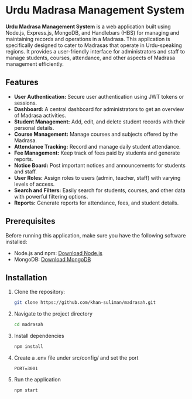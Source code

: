 # Urdu Madrasa Management System

**Urdu Madrasa Management System** is a web application built using Node.js, Express.js, MongoDB, and Handlebars (HBS) for managing and maintaining records and operations in a Madrasa. This application is specifically designed to cater to Madrasas that operate in Urdu-speaking regions. It provides a user-friendly interface for administrators and staff to manage students, courses, attendance, and other aspects of Madrasa management efficiently.


## Features

- **User Authentication:** Secure user authentication using JWT tokens or sessions.
- **Dashboard:** A central dashboard for administrators to get an overview of Madrasa activities.
- **Student Management:** Add, edit, and delete student records with their personal details.
- **Course Management:** Manage courses and subjects offered by the Madrasa.
- **Attendance Tracking:** Record and manage daily student attendance.
- **Fee Management:** Keep track of fees paid by students and generate reports.
- **Notice Board:** Post important notices and announcements for students and staff.
- **User Roles:** Assign roles to users (admin, teacher, staff) with varying levels of access.
- **Search and Filters:** Easily search for students, courses, and other data with powerful filtering options.
- **Reports:** Generate reports for attendance, fees, and student details.

## Prerequisites

Before running this application, make sure you have the following software installed:

- Node.js and npm: [Download Node.js](https://nodejs.org/)
- MongoDB: [Download MongoDB](https://www.mongodb.com/try/download/community)

## Installation

1. Clone the repository:

   ```bash
   git clone https://github.com/khan-suliman/madrasah.git

   ```

2. Navigate to the project directory

   ```bash
   cd madrasah
   ```

3. Install dependencies

   ```bash
   npm install
   ```
   
4. Create a .env file under src/config/ and set the port

   ```env
   PORT=3001
   ```

5. Run the application

   ```bash
   npm start
   ```
